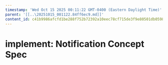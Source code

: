 ```yaml
---
timestamp: 'Wed Oct 15 2025 00:11:22 GMT-0400 (Eastern Daylight Time)'
parent: '[[..\20251015_001122.84ff6ec9.md]]'
content_id: c41b9986afcfd1be288f752b72392a10eec78cf715de3f9e80501db05989f8c2
---
```


# implement: Notification Concept Spec
